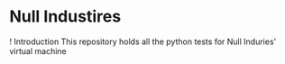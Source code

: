 # Null Industires

! Introduction
This repository holds all the python tests for Null Induries' virtual machine
